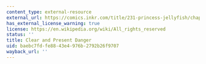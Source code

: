 ```yaml
---
content_type: external-resource
external_url: https://comics.inkr.com/title/231-princess-jellyfish/chapter/7444-chapter-7-clear-and-present-danger?progress=0.777
has_external_license_warning: true
license: https://en.wikipedia.org/wiki/All_rights_reserved
status: ''
title: Clear and Present Danger
uid: baebc7fd-fe88-43e4-976b-2792b26f9707
wayback_url: ''
---
```

